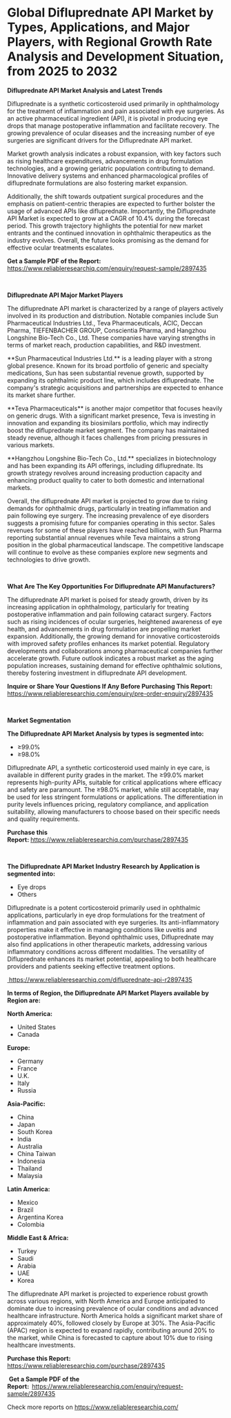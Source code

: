 <p><h1>Global Difluprednate API Market by Types, Applications, and Major Players, with Regional Growth Rate Analysis and Development Situation, from 2025 to 2032</h1></p><p><strong>Difluprednate API Market Analysis and Latest Trends</strong></p>
<p><p>Difluprednate is a synthetic corticosteroid used primarily in ophthalmology for the treatment of inflammation and pain associated with eye surgeries. As an active pharmaceutical ingredient (API), it is pivotal in producing eye drops that manage postoperative inflammation and facilitate recovery. The growing prevalence of ocular diseases and the increasing number of eye surgeries are significant drivers for the Difluprednate API market.</p><p>Market growth analysis indicates a robust expansion, with key factors such as rising healthcare expenditures, advancements in drug formulation technologies, and a growing geriatric population contributing to demand. Innovative delivery systems and enhanced pharmacological profiles of difluprednate formulations are also fostering market expansion. </p><p>Additionally, the shift towards outpatient surgical procedures and the emphasis on patient-centric therapies are expected to further bolster the usage of advanced APIs like difluprednate. Importantly, the Difluprednate API Market is expected to grow at a CAGR of 10.4% during the forecast period. This growth trajectory highlights the potential for new market entrants and the continued innovation in ophthalmic therapeutics as the industry evolves. Overall, the future looks promising as the demand for effective ocular treatments escalates.</p></p>
<p><strong>Get a Sample PDF of the Report:&nbsp;</strong> <a href="https://www.reliableresearchiq.com/enquiry/request-sample/2897435?utm_campaign=2293&utm_medium=2&utm_source=Github&utm_content=ia&utm_term=15032025&utm_id=difluprednate-api">https://www.reliableresearchiq.com/enquiry/request-sample/2897435</a></p>
<p>&nbsp;</p>
<p><strong>Difluprednate API Major Market Players</strong></p>
<p><p>The difluprednate API market is characterized by a range of players actively involved in its production and distribution. Notable companies include Sun Pharmaceutical Industries Ltd., Teva Pharmaceuticals, ACIC, Deccan Pharma, TIEFENBACHER GROUP, Conscientia Pharma, and Hangzhou Longshine Bio-Tech Co., Ltd. These companies have varying strengths in terms of market reach, production capabilities, and R&D investment.</p><p>**Sun Pharmaceutical Industries Ltd.** is a leading player with a strong global presence. Known for its broad portfolio of generic and specialty medications, Sun has seen substantial revenue growth, supported by expanding its ophthalmic product line, which includes difluprednate. The company's strategic acquisitions and partnerships are expected to enhance its market share further.</p><p>**Teva Pharmaceuticals** is another major competitor that focuses heavily on generic drugs. With a significant market presence, Teva is investing in innovation and expanding its biosimilars portfolio, which may indirectly boost the difluprednate market segment. The company has maintained steady revenue, although it faces challenges from pricing pressures in various markets.</p><p>**Hangzhou Longshine Bio-Tech Co., Ltd.** specializes in biotechnology and has been expanding its API offerings, including difluprednate. Its growth strategy revolves around increasing production capacity and enhancing product quality to cater to both domestic and international markets.</p><p>Overall, the difluprednate API market is projected to grow due to rising demands for ophthalmic drugs, particularly in treating inflammation and pain following eye surgery. The increasing prevalence of eye disorders suggests a promising future for companies operating in this sector. Sales revenues for some of these players have reached billions, with Sun Pharma reporting substantial annual revenues while Teva maintains a strong position in the global pharmaceutical landscape. The competitive landscape will continue to evolve as these companies explore new segments and technologies to drive growth.</p></p>
<p>&nbsp;</p>
<p><strong>What Are The Key Opportunities For Difluprednate API Manufacturers?</strong></p>
<p><p>The difluprednate API market is poised for steady growth, driven by its increasing application in ophthalmology, particularly for treating postoperative inflammation and pain following cataract surgery. Factors such as rising incidences of ocular surgeries, heightened awareness of eye health, and advancements in drug formulation are propelling market expansion. Additionally, the growing demand for innovative corticosteroids with improved safety profiles enhances its market potential. Regulatory developments and collaborations among pharmaceutical companies further accelerate growth. Future outlook indicates a robust market as the aging population increases, sustaining demand for effective ophthalmic solutions, thereby fostering investment in difluprednate API development.</p></p>
<p><strong>Inquire or Share Your Questions If Any Before Purchasing This Report:</strong> <a href="https://www.reliableresearchiq.com/enquiry/pre-order-enquiry/2897435?utm_campaign=2293&utm_medium=2&utm_source=Github&utm_content=ia&utm_term=15032025&utm_id=difluprednate-api">https://www.reliableresearchiq.com/enquiry/pre-order-enquiry/2897435</a></p>
<p>&nbsp;</p>
<p><strong>Market Segmentation</strong></p>
<p><strong>The Difluprednate API Market Analysis by types is segmented into:</strong></p>
<p><ul><li>≥99.0%</li><li>≥98.0%</li></ul></p>
<p><p>Difluprednate API, a synthetic corticosteroid used mainly in eye care, is available in different purity grades in the market. The ≥99.0% market represents high-purity APIs, suitable for critical applications where efficacy and safety are paramount. The ≥98.0% market, while still acceptable, may be used for less stringent formulations or applications. The differentiation in purity levels influences pricing, regulatory compliance, and application suitability, allowing manufacturers to choose based on their specific needs and quality requirements.</p></p>
<p><strong>Purchase this Report:&nbsp;</strong><a href="https://www.reliableresearchiq.com/purchase/2897435?utm_campaign=2293&utm_medium=2&utm_source=Github&utm_content=ia&utm_term=15032025&utm_id=difluprednate-api">https://www.reliableresearchiq.com/purchase/2897435</a></p>
<p>&nbsp;</p>
<p><strong>The Difluprednate API Market Industry Research by Application is segmented into:</strong></p>
<p><ul><li>Eye drops</li><li>Others</li></ul></p>
<p><p>Difluprednate is a potent corticosteroid primarily used in ophthalmic applications, particularly in eye drop formulations for the treatment of inflammation and pain associated with eye surgeries. Its anti-inflammatory properties make it effective in managing conditions like uveitis and postoperative inflammation. Beyond ophthalmic uses, Difluprednate may also find applications in other therapeutic markets, addressing various inflammatory conditions across different modalities. The versatility of Difluprednate enhances its market potential, appealing to both healthcare providers and patients seeking effective treatment options.</p></p>
<p><a href="https://www.reliableresearchiq.com/difluprednate-api-r2897435?utm_campaign=2293&utm_medium=2&utm_source=Github&utm_content=ia&utm_term=15032025&utm_id=difluprednate-api">&nbsp;https://www.reliableresearchiq.com/difluprednate-api-r2897435</a></p>
<p><strong>In terms of Region, the Difluprednate API Market Players available by Region are:</strong></p>
<p>
    <p> <strong> North America: </strong>
        <ul>
            <li>United States</li>
            <li>Canada</li>
        </ul>
        </p> 
    <p> <strong> Europe: </strong>
        <ul>
            <li>Germany</li>
            <li>France</li>
            <li>U.K.</li>
            <li>Italy</li>
            <li>Russia</li>
        </ul>
        </p> 
    <p> <strong> Asia-Pacific: </strong>
        <ul>
            <li>China</li>
            <li>Japan</li>
            <li>South Korea</li>
            <li>India</li>
            <li>Australia</li>
            <li>China Taiwan</li>
            <li>Indonesia</li>
            <li>Thailand</li>
            <li>Malaysia</li>
        </ul>
        </p> 
    <p> <strong> Latin America: </strong>
        <ul>
            <li>Mexico</li>
            <li>Brazil</li>
            <li>Argentina Korea</li>
            <li>Colombia</li>
        </ul>
        </p> 
    <p> <strong> Middle East & Africa: </strong>
        <ul>
            <li>Turkey</li>
            <li>Saudi</li>
            <li>Arabia</li>
            <li>UAE</li>
            <li>Korea</li>
        </ul>
    </p>
    </p>
<p><p>The difluprednate API market is projected to experience robust growth across various regions, with North America and Europe anticipated to dominate due to increasing prevalence of ocular conditions and advanced healthcare infrastructure. North America holds a significant market share of approximately 40%, followed closely by Europe at 30%. The Asia-Pacific (APAC) region is expected to expand rapidly, contributing around 20% to the market, while China is forecasted to capture about 10% due to rising healthcare investments.</p></p>
<p><strong>Purchase this Report: </strong><a href="https://www.reliableresearchiq.com/purchase/2897435?utm_campaign=2293&utm_medium=2&utm_source=Github&utm_content=ia&utm_term=15032025&utm_id=difluprednate-api">https://www.reliableresearchiq.com/purchase/2897435</a></p>
<p>&nbsp;<strong>Get a Sample PDF of the Report:&nbsp;&nbsp;</strong><a href="https://www.reliableresearchiq.com/enquiry/request-sample/2897435?utm_campaign=2293&utm_medium=2&utm_source=Github&utm_content=ia&utm_term=15032025&utm_id=difluprednate-api">https://www.reliableresearchiq.com/enquiry/request-sample/2897435</a></p>
<p><strong></strong></p>
<p>Check more reports on <a href="https://www.reliableresearchiq.com/?utm_campaign=2293&utm_medium=2&utm_source=Github&utm_content=ia&utm_term=15032025&utm_id=difluprednate-api">https://www.reliableresearchiq.com/</a></p>